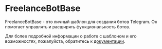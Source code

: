 # FreelanceBotBase

FreelanceBotBase - это личный шаблон для создания ботов Telegram. Он помогает управлять и расширять функциональность ботов.

Для более подробной информации о работе с шаблоном и его возможностях, пожалуйста, обратитесь к [документации](./docs/documentation.md).

